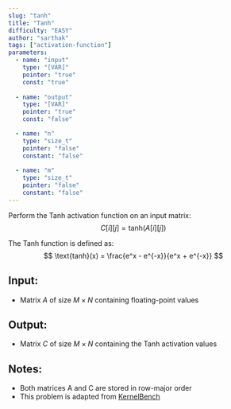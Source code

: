 ```yaml
---
slug: "tanh"
title: "Tanh"
difficulty: "EASY"
author: "sarthak"
tags: ["activation-function"]
parameters:
  - name: "input"
    type: "[VAR]"
    pointer: "true"
    const: "true"
  
  - name: "output"
    type: "[VAR]"
    pointer: "true"
    const: "false"

  - name: "n" 
    type: "size_t"
    pointer: "false"
    constant: "false"
    
  - name: "m"
    type: "size_t"
    pointer: "false"
    constant: "false"
---
```


Perform the Tanh activation function on an input matrix:
$$
C[i][j] = \text{tanh}(A[i][j])
$$

The Tanh function is defined as:
$$
\text{tanh}(x) = \frac{e^x - e^{-x}}{e^x + e^{-x}}
$$

## Input:
- Matrix $A$ of size $M \times N$ containing floating-point values

## Output:
- Matrix $C$ of size $M \times N$ containing the Tanh activation values

## Notes:
- Both matrices $\text{A}$ and $\text{C}$ are stored in row-major order
- This problem is adapted from [KernelBench](https://github.com/ScalingIntelligence/KernelBench/blob/main/KernelBench/level1/22_Tanh.py)